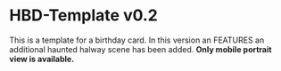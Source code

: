 # HBD-Template v0.2
This is a template for a birthday card. In this version an FEATURES an additional haunted halway scene has been added. **Only mobile portrait view is available.**

